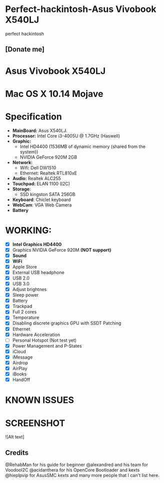 # Perfect-hackintosh-Asus Vivobook X540LJ
perfect hackintosh

## [Donate me]


# Asus Vivobook X540LJ
# Mac OS X 10.14 Mojave
# Specification
- **MainBoard:** Asus X540LJ.
- **Processor:** Intel Core i3-4005U @ 1.7GHz (Haswell)
- **Graphic:** 
  + Intel HD4400 (1536MB of dynamic memory (shared from the system))
  + NVIDIA GeForce 920M 2GB
- **Network:**
  + Wifi: Dell DW1510
  + Ethernet: Realtek RTL810xE
- **Audio:** Realtek ALC255
- **Touchpad:** ELAN 1100 (I2C) 
- **Storage**:
  + SSD kingston SATA 256GB
- **Keyboard**: Chiclet keyboard 
- **WebCam**: VGA Web Camera
- **Battery**

# WORKING:
- [x] **Intel Graphics HD4400**
- [x] Graphics NVIDIA GeForce 920M **(NOT support)**
- [x] **Sound**
- [x] **WiFi**
- [x] Apple Store
- [x] External USB headphone
- [x] USB 2.0
- [x] USB 3.0
- [x] Adjust brightnes
- [x] Sleep power
- [x] Battery
- [x] Trackpad
- [x] Full 2 cores
- [x] Temporature
- [x] Disabling discrete graphics GPU with SSDT Patching
- [x] Ethernet
- [x] Hardware Acceleration
- [ ] Personal Hotspot (Not test yet)
- [x] Power Management and P-States
- [x] iCloud 
- [x] iMessage
- [x] Airdrop
- [x] AirPlay
- [x] iBooks
- [x] HandOff

# KNOWN ISSUES

# SCREENSHOT
![Alt text]

## Credits
@RehabMan for his guide for beginner
@alexandred and his team for VoodooI2C
@acidanthera for his OpenCore Bootloader and kexts
@hieplpvip for AsusSMC kexts
and many more people that I can't list here.
